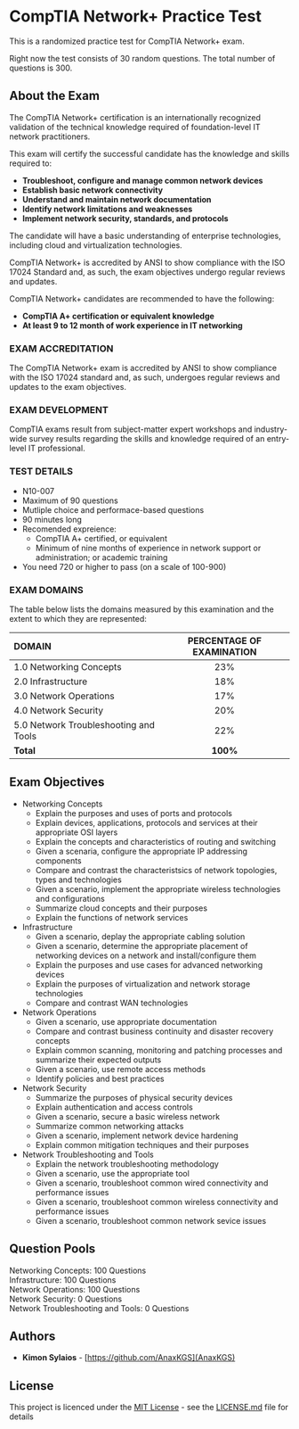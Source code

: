 # CompTIA Network+ Practice Test

This is a randomized practice test for CompTIA Network+ exam.

Right now the test consists of 30 random questions.
The total number of questions is 300.

## About the Exam

The CompTIA Network+ certification is an internationally recognized validation of the technical knowledge required of foundation-level IT network practitioners.  
  
This exam will certify the successful candidate has the knowledge and skills required to:   
* **Troubleshoot, configure and manage common network devices** 
* **Establish basic network connectivity**
* **Understand and maintain network documentation** 
* **Identify network limitations and weaknesses** 
* **Implement network security, standards, and protocols** 

The candidate will have a basic understanding of enterprise technologies, including cloud and virtualization technologies.  
  
CompTIA Network+ is accredited by ANSI to show compliance with the ISO 17024 Standard and, as such, the exam objectives undergo regular reviews and updates.  
  
CompTIA Network+ candidates are recommended to have the following:
* **CompTIA A+ certification or equivalent knowledge**
* **At least 9 to 12 month of work experience in IT networking**

### EXAM ACCREDITATION

The CompTIA Network+ exam is accredited by ANSI to show compliance with the ISO 17024 standard and, as such, undergoes regular reviews and updates to the exam objectives.

### EXAM DEVELOPMENT

CompTIA exams result from subject-matter expert workshops and industry-wide survey results regarding the skills and knowledge required of an entry-level IT professional.

### TEST DETAILS

* N10-007  
* Maximum of 90 questions
* Mutliple choice and performace-based questions
* 90 minutes long
* Recomended expreience:
   * CompTIA A+ certified, or equivalent
   * Minimum of nine months of experience in network support or administration; or academic training
* You need 720 or higher to pass (on a scale of 100-900)  

### EXAM DOMAINS

The table below lists the domains measured by this examination and the extent to which they are represented:

|DOMAIN    | PERCENTAGE OF EXAMINATION|
|:------   |        :-------:         |
|1.0 Networking Concepts|23%|
|2.0 Infrastructure|18%|
|3.0 Network Operations|17%|
|4.0 Network Security|20%|
|5.0 Network Troubleshooting and Tools|22%|
|**Total**|**100%**|
  
## Exam Objectives

* Networking Concepts
  * Explain the purposes and uses of ports and protocols
  * Explain devices, applications, protocols and services at their appropriate OSI layers
  * Explain the concepts and characteristics of routing and switching
  * Given a scenaria, configure the appropriate IP addressing components
  * Compare and contrast the characteristsics of network topologies, types and technologies
  * Given a scenario, implement the appropriate wireless technologies and configurations
  * Summarize cloud concepts and their purposes
  * Explain the functions of network services
* Infrastructure
  * Given a scenario, deplay the appropriate cabling solution
  * Given a scenario, determine the appropriate placement of networking devices on a network and install/configure them
  * Explain the purposes and use cases for advanced networking devices
  * Explain the purposes of virtualization and network storage technologies
  * Compare and contrast WAN technologies
* Network Operations
  * Given a scenario, use appropriate documentation
  * Compare and contrast business continuity and disaster recovery concepts
  * Explain common scanning, monitoring and patching processes and summarize their expected outputs
  * Given a scenario, use remote access methods
  * Identify policies and best practices
* Network Security
  * Summarize the purposes of physical security devices
  * Explain authentication and access controls
  * Given a scenario, secure a basic wireless network
  * Summarize common networking attacks
  * Given a scenario, implement network device hardening
  * Explain common mitigation techniques and their purposes
* Network Troubleshooting and Tools
  * Explain the network troubleshooting methodology
  * Given a scenario, use the appropriate tool
  * Given a scenario, troubleshoot common wired connectivity and performance issues
  * Given a scenario, troubleshoot common wireless connectivity and performance issues
  * Given a scenario, troubleshoot common network sevice issues
 
## Question Pools

Networking Concepts: 100 Questions  
Infrastructure: 100 Questions  
Network Operations: 100 Questions  
Network Security: 0 Questions  
Network Troubleshooting and Tools: 0 Questions  

## Authors

* **Kimon Sylaios** - [https://github.com/AnaxKGS](AnaxKGS)

## License

This project is licenced under the [MIT License](https://github.com/AnaxKGS/AnaxKGS.github.io/blob/main/LICENSE) - see the [LICENSE.md](https://github.com/AnaxKGS/AnaxKGS.github.io/blob/main/LICENSE) file for details

